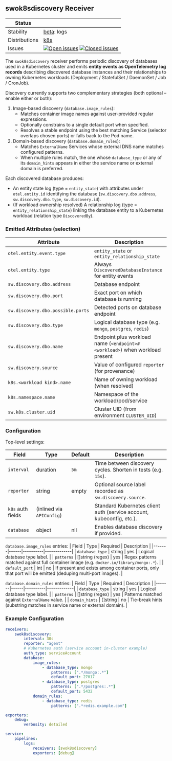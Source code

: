 ## swok8sdiscovery Receiver

| Status        |           |
| ------------- |-----------|
| Stability     | [beta]: logs   |
| Distributions | [k8s] |
| Issues        | [![Open issues](https://img.shields.io/github/issues-search/solarwinds/solarwinds-otel-collector-contrib?query=is%3Aissue%20is%3Aopen%20label%3Areceiver%2Fswok8sdiscovery%20&label=open&color=orange&logo=opentelemetry)](https://github.com/solarwinds/solarwinds-otel-collector-contrib/issues?q=is%3Aopen+is%3Aissue+label%3Areceiver%2Fswok8sdiscovery) [![Closed issues](https://img.shields.io/github/issues-search/solarwinds/solarwinds-otel-collector-contrib?query=is%3Aissue%20is%3Aclosed%20label%3Areceiver%2Fswok8sdiscovery%20&label=closed&color=blue&logo=opentelemetry)](https://github.com/solarwinds/solarwinds-otel-collector-contrib/issues?q=is%3Aclosed+is%3Aissue+label%3Areceiver%2Fswok8sdiscovery) |

[beta]: https://github.com/open-telemetry/opentelemetry-collector/blob/main/docs/component-stability.md#beta
[k8s]: https://github.com/open-telemetry/opentelemetry-collector-releases/tree/main/distributions/otelcol-k8s



The `swok8sdiscovery` receiver performs periodic discovery of databases used in a Kubernetes cluster and emits **entity events as OpenTelemetry log records** describing discovered database instances and their relationships to owning Kubernetes workloads (Deployment / StatefulSet / DaemonSet / Job / CronJob).

Discovery currently supports two complementary strategies (both optional – enable either or both):

1. Image-based discovery (`database.image_rules`):
	 - Matches container image names against user-provided regular expressions.
	 - Optionally constrains to a single default port when specified.
	 - Resolves a stable endpoint using the best matching Service (selector overlaps chosen ports) or falls back to the Pod name.
2. Domain-based discovery (`database.domain_rules`):
	 - Matches `ExternalName` Services whose external DNS name matches configured patterns.
	 - When multiple rules match, the one whose `database_type` or any of its `domain_hints` appears in either the service name or external domain is preferred.

Each discovered database produces:
* An entity state log (type = `entity_state`) with attributes under `otel.entity.id` identifying the database (`sw.discovery.dbo.address`, `sw.discovery.dbo.type`, `sw.discovery.id`).
* (If workload ownership resolved) A relationship log (type = `entity_relationship_state`) linking the database entity to a Kubernetes workload (relation type `DiscoveredBy`).

### Emitted Attributes (selection)
| Attribute | Description |
|-----------|-------------|
| `otel.entity.event.type` | `entity_state` or `entity_relationship_state` |
| `otel.entity.type` | Always `DiscoveredDatabaseInstance` for entity events |
| `sw.discovery.dbo.address` | Database endpoint |
| `sw.discovery.dbo.port` | Exact port on which database is running |
| `sw.discovery.dbo.possible.ports` | Detected ports on database endpoint |
| `sw.discovery.dbo.type` | Logical database type (e.g. `mongo`, `postgres`, `redis`) |
| `sw.discovery.dbo.name` | Endpoint plus workload name (`<endpoint>#<workload>`) when workload present |
| `sw.discovery.source` | Value of configured `reporter` (for provenance) |
| `k8s.<workload kind>.name` | Name of owning workload (when resolved) |
| `k8s.namespace.name` | Namespace of the workload/pod/service |
| `sw.k8s.cluster.uid` | Cluster UID (from environment `CLUSTER_UID`) |

### Configuration

Top-level settings:

| Field | Type | Default | Description |
|-------|------|---------|-------------|
| `interval` | duration | `5m` | Time between discovery cycles. Shorten in tests (e.g. `15s`). |
| `reporter` | string | empty | Optional source label recorded as `sw.discovery.source`. |
| `k8s` auth fields | (inlined via `APIConfig`) | | Standard Kubernetes client auth (service account, kubeconfig, etc.). |
| `database` | object | nil | Enables database discovery if provided. |

`database.image_rules` entries:
| Field | Type | Required | Description |
|-------|------|----------|-------------|
| `database_type` | string | yes | Logical database type label. |
| `patterns` | []string (regex) | yes | Regex patterns matched against full container image (e.g. `docker.io/library/mongo:.*`). |
| `default_port` | int | no | If present and exists among container ports, only that port will be emitted (deduping multi-port images). |

`database.domain_rules` entries:
| Field | Type | Required | Description |
|-------|------|----------|-------------|
| `database_type` | string | yes | Logical database type label. |
| `patterns` | []string (regex) | yes | Patterns matched against `ExternalName` value. |
| `domain_hints` | []string | no | Tie-break hints (substring matches in service name or external domain). |

### Example Configuration

```yaml
receivers:
	swok8sdiscovery:
		interval: 30s
		reporter: "agent"
		# Kubernetes auth (service account in-cluster example)
		auth_type: serviceAccount
		database:
			image_rules:
				- database_type: mongo
					patterns: [".*/mongo:.*"]
					default_port: 27017
				- database_type: postgres
					patterns: [".*/postgres:.*"]
					default_port: 5432
			domain_rules:
				- database_type: redis
					patterns: [".*redis.example.com"]

exporters:
	debug:
		verbosity: detailed

service:
	pipelines:
		logs:
			receivers: [swok8sdiscovery]
			exporters: [debug]
```
